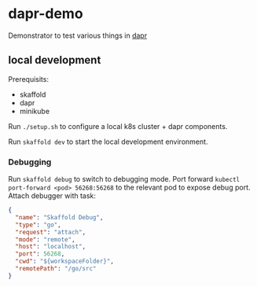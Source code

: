 # dapr-demo

Demonstrator to test various things in [dapr](dapr.io)

## local development

Prerequisits:

- skaffold
- dapr
- minikube

Run `./setup.sh` to configure a local k8s cluster + dapr components.

Run `skaffold dev` to start the local development environment.

### Debugging

Run `skaffold debug` to switch to debugging mode.
Port forward `kubectl port-forward <pod> 56268:56268` to the relevant pod to expose debug port.
Attach debugger with task:

```json
{
  "name": "Skaffold Debug",
  "type": "go",
  "request": "attach",
  "mode": "remote",
  "host": "localhost",
  "port": 56268,
  "cwd": "${workspaceFolder}",
  "remotePath": "/go/src"
}
```

